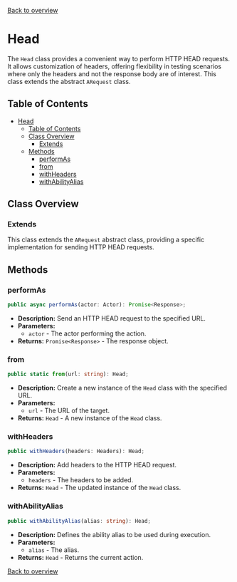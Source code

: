 [Back to overview](../../screenplay_elements.md)

# Head

The `Head` class provides a convenient way to perform HTTP HEAD requests. It allows customization of headers, offering flexibility in testing scenarios where only the headers and not the response body are of interest. This class extends the abstract `ARequest` class.

## Table of Contents

- [Head](#head)
  - [Table of Contents](#table-of-contents)
  - [Class Overview](#class-overview)
    - [Extends](#extends)
  - [Methods](#methods)
    - [performAs](#performas)
    - [from](#from)
    - [withHeaders](#withheaders)
    - [withAbilityAlias](#withabilityalias)

## Class Overview

### Extends

This class extends the `ARequest` abstract class, providing a specific implementation for sending HTTP HEAD requests.

## Methods

### performAs

```typescript
public async performAs(actor: Actor): Promise<Response>;
```

- **Description:** Send an HTTP HEAD request to the specified URL.
- **Parameters:**
  - `actor` - The actor performing the action.
- **Returns:** `Promise<Response>` - The response object.

### from

```typescript
public static from(url: string): Head;
```

- **Description:** Create a new instance of the `Head` class with the specified URL.
- **Parameters:**
  - `url` - The URL of the target.
- **Returns:** `Head` - A new instance of the `Head` class.

### withHeaders

```typescript
public withHeaders(headers: Headers): Head;
```

- **Description:** Add headers to the HTTP HEAD request.
- **Parameters:**
  - `headers` - The headers to be added.
- **Returns:** `Head` - The updated instance of the `Head` class.

### withAbilityAlias

```typescript
public withAbilityAlias(alias: string): Head;
```

- **Description:** Defines the ability alias to be used during execution.
- **Parameters:**
  - `alias` - The alias.
- **Returns:** `Head` - Returns the current action.

[Back to overview](../../screenplay_elements.md)
